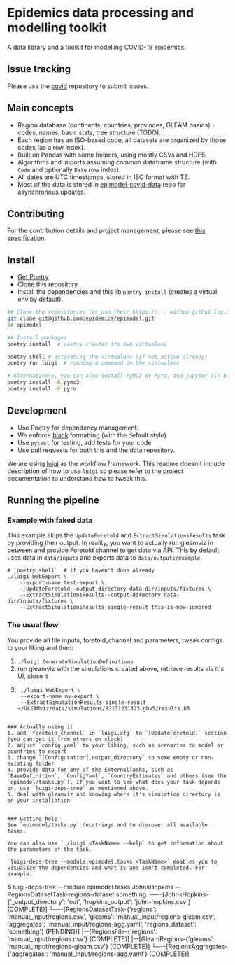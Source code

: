 # Epidemics data processing and modelling toolkit

A data library and a toolkit for modelling COVID-19 epidemics.

## Issue tracking
Please use the [covid](https://github.com/epidemics/covid/issues/new/choose) repository to submit issues.

## Main concepts

* Region database (continents, countries, provinces, GLEAM basins) - codes, names, basic stats, tree structure (TODO).
* Each region has an ISO-based code, all datasets are organized by those codes (as a row index).
* Built on Pandas with some helpers, using mostly CSVs and HDF5.
* Algorithms and imports assuming common dataframe structure (with `Code` and optionally `Date` row index).
* All dates are UTC timestamps, stored in ISO format with TZ.
* Most of the data is stored in [epimodel-covid-data](https://github.com/epidemics/epimodel-covid-data) repo for asynchronous updates.


## Contributing

For the contribution details and project management, please see [this specification](https://www.notion.so/Development-project-management-476f3c53b0f24171a78146365072d82e).


## Install

* [Get Poetry](https://python-poetry.org/docs/#installation)
* Clone this repository.
* Install the dependencies and this lib `poetry install` (creates a virtual env by default).

```sh
## Clone the repositories (or use their https://... withou github login)
git clone git@github.com:epidemics/epimodel.git
cd epimodel

## Install packages
poetry install  # poetry creates its own virtualenv

poetry shell # activating the virtualenv (if not active already)
poetry run luigi  # running a command in the virtualenv

# Alternatively, you can also install PyMC3 or Pyro, and jupyter (in both cases):
poetry install -E pymc3
poetry install -E pyro
```


## Development

* Use Poetry for dependency management.
* We enforce [black](https://github.com/psf/black) formatting (with the default style).
* Use `pytest` for testing, add tests for your code
* Use pull requests for both this and the data repository.

We are using [luigi](https://luigi.readthedocs.io/en/stable/index.html) as the workflow framework. This
readme doesn't include description of how to use `luigi` so please refer to the project documentation
to understand how to tweak this.

## Running the pipeline
### Example with faked data
This example skips the `UpdateForetold` and `ExtractSimulationsResults` task by providing their output.
In reality, you want to actually run gleamviz in between and provide Foretold channel to get data via API.
This by default uses data in `data/inputs` and exports data to `data/outputs/example`.
```
# `poetry shell`  # if you haven't done already
./luigi WebExport \
    --export-name test-export \
    --UpdateForetold--output-directory data-dir/inputs/fixtures \
    --ExtractSimulationsResults--output-directory data-dir/inputs/fixtures \
    --ExtractSimulationsResults-single-result this-is-now-ignored
```

### The usual flow
You provide all file inputs, foretold_channel and parameters, tweak configs to your liking and then:

1. `./luigi GenerateSimulationDefinitions`
2. run gleamviz with the simulations created above, retrieve results via it's UI, close it
3. ```
    ./luigi WebExport \
    --export-name my-export \
    --ExtractSimulationResults-single-result ~/GLEAMviz/data/simulations/82131231323.ghv5/results.h5
  ```

### Actually using it
1. add `foretold_channel` in `luigi.cfg` to `[UpdateForetold]` section (you can get it from others on slack)
2. adjust `config.yaml` to your liking, such as scenarios to model or countries to export
3. change `[Configuration].output_directory` to some empty or non-existing folder
4. provide data for any of the ExternalTasks, such as `BaseDefinition`, `ConfigYaml`, `CountryEstimates` and others (see the `epimodel/tasks.py`). If you want to see what does your task depends on, use `luigi-deps-tree` as mentioned above.
5. deal with gleamviz and knowing where it's simulation directory is on your installation


### Getting help
See `epimodel/tasks.py` docstrings and to discover all available tasks.

You can also use `./luigi <TaskName> --help` to get information about the parameters of the task.

`luigi-deps-tree --module epimodel.tasks <TaskName>` enables you to visualize the dependencies and what is and isn't completed. For example:
```
$ luigi-deps-tree --module epimodel.tasks JohnsHopkins --RegionsDatasetTask-regions-dataset something
└─--[JohnsHopkins-{'_output_directory': 'out', 'hopkins_output': 'john-hopkins.csv'} (COMPLETE)]
   └─--[RegionsDatasetTask-{'regions': 'manual_input/regions.csv', 'gleams': 'manual_input/regions-gleam.csv', 'aggregates': 'manual_input/regions-agg.yaml', 'regions_dataset': 'something'} (PENDING)]
      |--[RegionsFile-{'regions': 'manual_input/regions.csv'} (COMPLETE)]
      |--[GleamRegions-{'gleams': 'manual_input/regions-gleam.csv'} (COMPLETE)]
      └─--[RegionsAggregates-{'aggregates': 'manual_input/regions-agg.yaml'} (COMPLETE)]
```